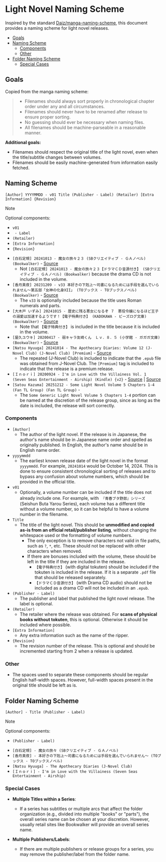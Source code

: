# Light Novel Naming Scheme <!-- omit from toc -->

Inspired by the standard
[Daiz/manga-naming-scheme](https://github.com/Daiz/manga-naming-scheme), this
document provides a naming scheme for light novel releases.

- [Goals](#goals)
- [Naming Scheme](#naming-scheme)
  - [Components](#components)
  - [Other](#other)
- [Folder Naming Scheme](#folder-naming-scheme)
  - [Special Cases](#special-cases)

## Goals

Copied from the manga naming scheme:

> - Filenames should always sort properly in chronological chapter order under
>   any and all circumstances.
> - Filenames should never have to be renamed after release to ensure proper
>   sorting.
> - No guessing should ever be necessary when naming files.
> - All filenames should be machine-parseable in a reasonable manner.

**Additional goals:**

- Filenames should respect the original title of the light novel, even when the
  title/subtitle changes between volumes.
- Filenames should be easily machine-generated from information easily fetched.

## Naming Scheme

```
[Author] YYYYMMDD - v01 Title (Publisher - Label) (Retailer) [Extra Information] {Revision}
```

<!-- prettier-ignore -->
> [!NOTE] 
> Optional components:
> - `v01`
> - ` - Label`
> - `(Retailer)`
> - `[Extra Information]`
> - `{Revision}`

- `[白石定規] 20241013 - 魔女の旅々２３ (SBクリエイティブ - ＧＡノベル) (Bookwalker)` -
  [Source](https://bookwalker.jp/de7da18c80-136c-4cfc-9a6a-68566ece1a8f/)
  - Not
    `[白石定規] 20241013 - 魔女の旅々２３【ドラマＣＤ音源付き】 (SBクリエイティブ - ＧＡノベル) (Bookwalker)`
    because the drama CD is not included in the volume.
- `[香月美夜] 20231209 - v33 本好きの下剋上～司書になるためには手段を選んでいられません～第五部「女神の化身XII」 (TOブックス - TOブックスノベル) (Bookwalker)` -
  [Source](https://bookwalker.jp/dedc74df88-0644-445b-a652-ae1f60d999db/)
  - The `v33` is optionally included because the title uses Roman numerals and
    parts.
- `[大木戸 いずみ] 20241015 - 歴史に残る悪女になるぞ ７　悪役令嬢になるほど王子の溺愛は加速するようです！【電子特典付き】 (KADOKAWA - ビーズログ文庫) (Bookwalker)` -
  [Source](https://bookwalker.jp/de541ef160-e044-44df-a389-64768d8fb1d2/)
  - Note that `【電子特典付き】` is included in the title because it is included
    in the volume.
- `[屋久ユウキ] 20200417 - 弱キャラ友崎くん　Ｌｖ．８．５ (小学館 - ガガガ文庫) (Bookwalker)` -
  [Source](https://bookwalker.jp/dedbb7209b-836f-42c0-95b8-449e81992bae/)
- `[Natsu Hyuuga] 20241014 - The Apothecary Diaries: Volume 12 (J-Novel Club) (J-Novel Club) [Premium]` -
  [Source](https://global.bookwalker.jp/dea3f62d46-0815-450b-b2dc-249da3b961d7/)
  - The repeated (J-Novel Club) is included to indicate that the `.epub` file
    was obtained from J-Novel Club. The `[Premium]` tag is included to indicate
    that the release is a premium release.
- `[Ｉｎｏｒｉ] 20200924 - I'm in Love with the Villainess Vol. 1 (Seven Seas Entertainment - Airship) (Kindle) {v2}` -
  [Source](https://global.bookwalker.jp/dec453048a-1a86-41f6-be72-7e938d495fc2/)
  |
  [Source](https://sevenseasentertainment.com/books/im-in-love-with-the-villainess-light-novel-vol-1/)
- `[Satou Kazuma] 20251212 - Some Light Novel Volume 5 Chapters 1-4 (Fan TL Group) (Fan TL Group)` -
  - The `Some Generic Light Novel Volume 5 Chapters 1-4` portion can be named at
    the discretion of the release group, since as long as the date is included,
    the release will sort correctly.

### Components

- `[Author]`
  - The author of the light novel. If the release is in Japanese, the author's
    name should be in Japanese name order and spelled as originally published.
    In English, the author's name should be in English name order.
- `yyyymmdd`
  - The earliest known release date of the light novel in the format `yyyymmdd`.
    For example, `20241014` would be October 14, 2024. This is done to ensure
    consistent chronological sorting of releases and to bypass any confusion
    about volume numbers, which should be provided in the official title.
- `v01`
  - Optionally, a volume number can be included if the title does not already
    include one. For example, with　`『青春ブタ野郎』シリーズ` (Seishun Buta
    Yarou Series), each volume has a different title without a volume number, so
    it can be helpful to have a volume number in the filename.
- `Title`
  - The title of the light novel. This should be **unmodified and copied as-is
    from an official retail/publisher listing**, without changing the whitespace
    used or the formatting of volume numbers.
    - The only exception is to remove characters not valid in file paths, such
      as `?`, `*`, etc. These should not be replaced with other characters when
      removed.
    - If there are bonuses included with the volume, these should be left in the
      title if they are included in the release.
      - `【電子特典付き】` (with digital tokuten) should be included if the
        tokuten is included in the release. If it is a separate `.pdf` file that
        should be released separately.
      - `【ドラマＣＤ音源付き】` (with Drama CD audio) should not be included as
        a drama CD will not be included in an `.epub`.
- `(Publisher - Label)`
  - The publisher and label that published the light novel release. The label is
    optional.
- `(Retailer)`
  - The retailer where the release was obtained. For **scans of physical books
    without tokuten**, this is optional. Otherwise it should be included where
    possible.
- `[Extra Information]`
  - Any extra information such as the name of the ripper.
- `{Revision}`
  - The revision number of the release. This is optional and should be
    incremented starting from 2 when a release is updated.

### Other

- The spaces used to separate these components should be regular English
  half-width spaces. However, full-width spaces present in the original title
  should be left as is.

## Folder Naming Scheme

```
[Author] - Title (Publisher - Label)
```

<!-- prettier-ignore -->
> [!NOTE] 
> Optional components:
> - `(Publisher - Label)`

- `[白石定規] - 魔女の旅々 (SBクリエイティブ - ＧＡノベル)`
- `[香月美夜] - 本好きの下剋上～司書になるためには手段を選んでいられません～ (TOブックス - TOブックスノベル)`
- `[Natsu Hyuuga] - The Apothecary Diaries (J-Novel Club)`
- `[Ｉｎｏｒｉ] - I'm in Love with the Villainess (Seven Seas Entertainment - Airship)`

### Special Cases

- **Multiple Titles within a Series**:

  - If a series has subtitles or multiple arcs that affect the folder
    organization (e.g., divided into multiple "books" or "parts"), the overall
    series name can be chosen at your discretion. However, usually retail sites
    like Bookwalker will provide an overall series name.

- **Multiple Publishers/Labels**:
  - If there are multiple publishers or release groups for a series, you may
    remove the publisher/label from the folder name.
